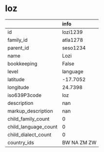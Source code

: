 # loz
|                      | info        |
|:---------------------|:------------|
| id                   | lozi1239    |
| family_id            | atla1278    |
| parent_id            | seso1234    |
| name                 | Lozi        |
| bookkeeping          | False       |
| level                | language    |
| latitude             | -17.7052    |
| longitude            | 24.7398     |
| iso639P3code         | loz         |
| description          | nan         |
| markup_description   | nan         |
| child_family_count   | 0           |
| child_language_count | 0           |
| child_dialect_count  | 0           |
| country_ids          | BW NA ZM ZW |